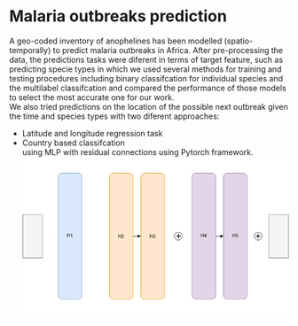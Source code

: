 # Malaria outbreaks prediction


A geo-coded inventory of anophelines has been modelled (spatio-temporally)
to predict malaria outbreaks in Africa. After pre-processing the data, the
predictions tasks were diferent in terms of target feature, such as predicting
specie types in which we used several methods for training and testing procedures including binary classifcation for individual species and the multilabel
classifcation and compared the performance of those models to select the
most accurate one for our work. <br /> 
We also tried predictions on the location of the possible next outbreak given the time and species types with two diferent approaches:<br /> 
* Latitude and longitude regression task <br /> 
* Country based classifcation <br /> 
using MLP with residual connections using Pytorch framework.<br /> 
![network architecure](https://github.com/mustafaghali/malaria_outbreaks_prediction/blob/master/modeling/Net-Dark.png)
